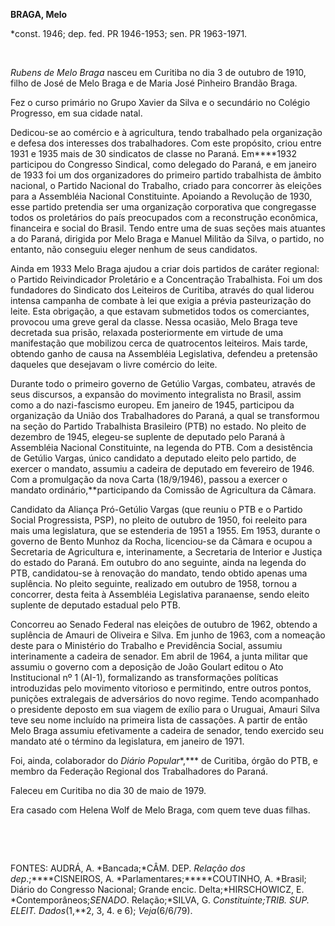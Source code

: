 **BRAGA, Melo**

\*const. 1946; dep. fed. PR 1946-1953; sen. PR 1963-1971.

 

*Rubens de Melo Braga* nasceu em Curitiba no dia 3 de outubro de 1910,
filho de José de Melo Braga e de Maria José Pinheiro Brandão Braga.

Fez o curso primário no Grupo Xavier da Silva e o secundário no Colégio
Progresso, em sua cidade natal.

Dedicou-se ao comércio e à agricultura, tendo trabalhado pela
organização e defesa dos interesses dos trabalhadores. Com este
propósito, criou entre 1931 e 1935 mais de 30 sindicatos de classe no
Paraná. Em****1932 participou do Congresso Sindical, como delegado do
Paraná, e em janeiro de 1933 foi um dos organizadores do primeiro
partido trabalhista de âmbito nacional, o Partido Nacional do Trabalho,
criado para concorrer às eleições para a Assembléia Nacional
Constituinte. Apoiando a Revolução de 1930, esse partido pretendia ser
uma organização corporativa que congregasse todos os proletários do país
preocupados com a reconstrução econômica, financeira e social do Brasil.
Tendo entre uma de suas seções mais atuantes a do Paraná, dirigida por
Melo Braga e Manuel Militão da Silva, o partido, no entanto, não
conseguiu eleger nenhum de seus candidatos.

Ainda em 1933 Melo Braga ajudou a criar dois partidos de caráter
regional: o Partido Reivindicador Proletário e a Concentração
Trabalhista. Foi um dos fundadores do Sindicato dos Leiteiros de
Curitiba, através do qual liderou intensa campanha de combate à lei que
exigia a prévia pasteurização do leite. Esta obrigação, a que estavam
submetidos todos os comerciantes, provocou uma greve geral da classe.
Nessa ocasião, Melo Braga teve decretada sua prisão, relaxada
posteriormente em virtude de uma manifestação que mobilizou cerca de
quatrocentos leiteiros. Mais tarde, obtendo ganho de causa na Assembléia
Legislativa, defendeu a pretensão daqueles que desejavam o livre
comércio do leite.

Durante todo o primeiro governo de Getúlio Vargas, combateu, através de
seus discursos, a expansão do movimento integralista no Brasil, assim
como a do nazi-fascismo europeu. Em janeiro de 1945, participou da
organização da União dos Trabalhadores do Paraná, a qual se transformou
na seção do Partido Trabalhista Brasileiro (PTB) no estado. No pleito de
dezembro de 1945, elegeu-se suplente de deputado pelo Paraná à
Assembléia Nacional Constituinte, na legenda do PTB. Com a desistência
de Getúlio Vargas, único candidato a deputado eleito pelo partido, de
exercer o mandato, assumiu a cadeira de deputado em fevereiro de 1946.
Com a promulgação da nova Carta (18/9/1946), passou a exercer o mandato
ordinário,**participando da Comissão de Agricultura da Câmara.

Candidato da Aliança Pró-Getúlio Vargas (que reuniu o PTB e o Partido
Social Progressista, PSP), no pleito de outubro de 1950, foi reeleito
para mais uma legislatura, que se estenderia de 1951 a 1955. Em 1953,
durante o governo de Bento Munhoz da Rocha, licenciou-se da Câmara e
ocupou a Secretaria de Agricultura e, interinamente, a Secretaria de
Interior e Justiça do estado do Paraná. Em outubro do ano seguinte,
ainda na legenda do PTB, candidatou-se à renovação do mandato, tendo
obtido apenas uma suplência. No pleito seguinte, realizado em outubro de
1958, tornou a concorrer, desta feita à Assembléia Legislativa
paranaense, sendo eleito suplente de deputado estadual pelo PTB.

Concorreu ao Senado Federal nas eleições de outubro de 1962, obtendo a
suplência de Amauri de Oliveira e Silva. Em junho de 1963, com a
nomeação deste para o Ministério do Trabalho e Previdência Social,
assumiu interinamente a cadeira de senador. Em abril de 1964, a junta
militar que assumiu o governo com a deposição de João Goulart editou o
Ato Institucional nº 1 (AI-1), formalizando as transformações políticas
introduzidas pelo movimento vitorioso e permitindo, entre outros pontos,
punições extralegais de adversários do novo regime. Tendo acompanhado o
presidente deposto em sua viagem de exílio para o Uruguai, Amauri Silva
teve seu nome incluído na primeira lista de cassações. A partir de então
Melo Braga assumiu efetivamente a cadeira de senador, tendo exercido seu
mandato até o término da legislatura, em janeiro de 1971.

Foi, ainda, colaborador do *Diário Popular**,*** de Curitiba, órgão do
PTB, e membro da Federação Regional dos Trabalhadores do Paraná.

Faleceu em Curitiba no dia 30 de maio de 1979.

Era casado com Helena Wolf de Melo Braga, com quem teve duas filhas.

 

 

FONTES: AUDRÁ, A. *Bancada;*CÂM. DEP. *Relação dos dep*.;****CISNEIROS,
A. *Parlamentares;*****COUTINHO, A. *Brasil; Diário do Congresso
Nacional; Grande encic. Delta;*HIRSCHOWICZ, E. *Contemporâneos;*SENADO*.
Relação;*SILVA, G. *Constituinte;*TRIB. SUP. ELEIT*. Dados*(1,**2, 3, 4.
e 6); *Veja*(6/6/79).

 
